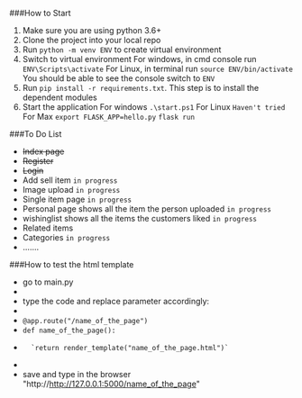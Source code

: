 ###How to Start
1. Make sure you are using python 3.6+
2. Clone the project into your local repo
3. Run `python -m venv ENV` to create virtual environment
4. Switch to virtual environment
    For windows, in cmd console run `ENV\Scripts\activate`
    For Linux, in terminal run `source ENV/bin/activate`
    You should be able to see the console switch to `ENV`
5. Run `pip install -r requirements.txt`. This step is to install the dependent modules
6. Start the application
    For windows `.\start.ps1`
    For Linux `Haven't tried`
    For Max `export FLASK_APP=hello.py`
            `flask run`

###To Do List
* ~~Index page~~
* ~~Register~~
* ~~Login~~
* Add sell item `in progress`
* Image upload `in progress`
* Single item page `in progress`
* Personal page shows all the item the person uploaded `in progress`
* wishinglist shows all the items the customers liked `in progress`
* Related items
* Categories `in progress`
* .......

###How to test the html template
* go to main.py
*
* type the code and replace parameter accordingly:
*
* `@app.route("/name_of_the_page")`
*   `def name_of_the_page():`
*       `return render_template("name_of_the_page.html")`
*
* save and type in the browser "http://http://127.0.0.1:5000/name_of_the_page" 


